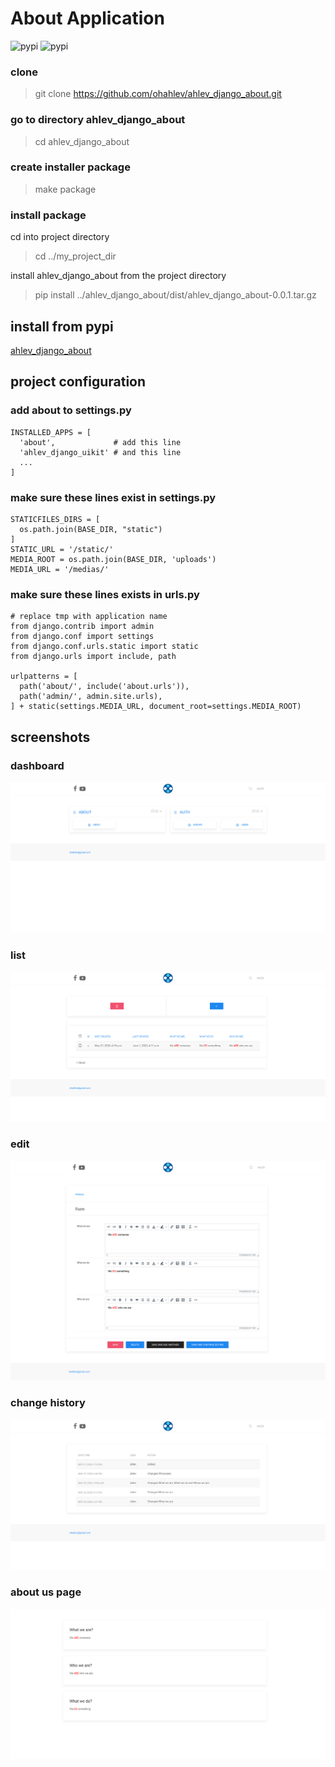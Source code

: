 # About Application
![pypi](https://img.shields.io/pypi/v/ahlev_django_about) ![pypi](https://img.shields.io/pypi/status/ahlev_django_about)

### clone

> git clone https://github.com/ohahlev/ahlev_django_about.git

### go to directory ahlev_django_about

> cd ahlev_django_about

### create installer package

> make package

### install package

cd into project directory

> cd ../my_project_dir

install ahlev_django_about from the project directory

> pip install ../ahlev_django_about/dist/ahlev_django_about-0.0.1.tar.gz


## install from pypi
[ahlev_django_about](https://pypi.org/project/ahlev_django_about/)

## project configuration
### add about to settings.py

    INSTALLED_APPS = [
      'about',             # add this line
      'ahlev_django_uikit' # and this line
      ...
    ]


### make sure these lines exist in settings.py

    STATICFILES_DIRS = [
      os.path.join(BASE_DIR, "static")
    ]
    STATIC_URL = '/static/'
    MEDIA_ROOT = os.path.join(BASE_DIR, 'uploads')
    MEDIA_URL = '/medias/'

### make sure these lines exists in urls.py

    # replace tmp with application name
    from django.contrib import admin
    from django.conf import settings
    from django.conf.urls.static import static
    from django.urls import include, path

    urlpatterns = [
      path('about/', include('about.urls')),
      path('admin/', admin.site.urls),
    ] + static(settings.MEDIA_URL, document_root=settings.MEDIA_ROOT)


## screenshots
### dashboard
![](screenshots/dashboard.png)

### list
![](screenshots/list.png)

### edit
![](screenshots/edit.png)

### change history
![](screenshots/change-history.png)

### about us page
![](screenshots/about.png)

